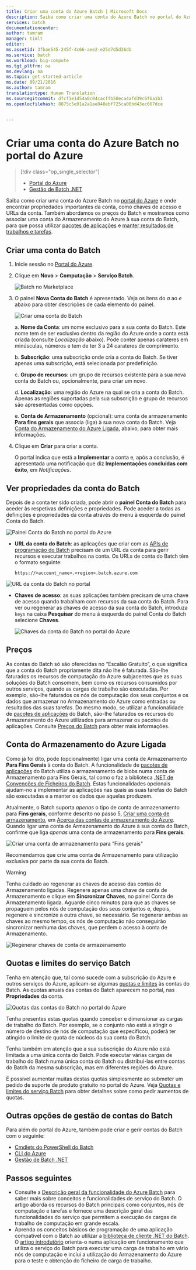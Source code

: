 ```yaml
---
title: Criar uma conta do Azure Batch | Microsoft Docs
description: Saiba como criar uma conta do Azure Batch no portal do Azure a executar cargas de trabalho paralelas em grande escala na nuvem
services: batch
documentationcenter: 
author: tamram
manager: timlt
editor: 
ms.assetid: 3fbae545-245f-4c66-aee2-e25d7d5d36db
ms.service: batch
ms.workload: big-compute
ms.tgt_pltfrm: na
ms.devlang: na
ms.topic: get-started-article
ms.date: 09/21/2016
ms.author: tamram
translationtype: Human Translation
ms.sourcegitcommit: dfcf1e1d54a0c04cacffb50eca4afd39c6f6a1b1
ms.openlocfilehash: 8875c5e91a2a1ae848ebf725ca00bd43ec667dce


---
```

# <a name="create-an-azure-batch-account-using-the-azure-portal"></a>Criar uma conta do Azure Batch no portal do Azure
> [!div class="op_single_selector"]
> * [Portal do Azure](batch-account-create-portal.md)
> * [Gestão de Batch .NET](batch-management-dotnet.md)
> 
> 

Saiba como criar uma conta do Azure Batch no [portal do Azure][azure_portal] e onde encontrar propriedades importantes da conta, como chaves de acesso e URLs da conta. Também abordamos os preços do Batch e mostramos como associar uma conta do Armazenamento do Azure à sua conta do Batch, para que possa utilizar [pacotes de aplicações](batch-application-packages.md) e [manter resultados de trabalhos e tarefas](batch-task-output.md).

## <a name="create-a-batch-account"></a>Criar uma conta do Batch
1. Inicie sessão no [Portal do Azure][azure_portal].
2. Clique em **Novo** > **Computação** > **Serviço Batch**.
   
    ![Batch no Marketplace][marketplace_portal]
3. O painel **Nova Conta do Batch** é apresentado. Veja os itens do *a* ao *e* abaixo para obter descrições de cada elemento do painel.
   
    ![Criar uma conta do Batch][account_portal]
   
    a. **Nome da Conta**: um nome exclusivo para a sua conta do Batch. Este nome tem de ser exclusivo dentro da região do Azure onde a conta está criada (consulte *Localização* abaixo). Pode conter apenas carateres em minúsculas, números e tem de ter 3 a 24 carateres de comprimento.
   
    b. **Subscrição**: uma subscrição onde cria a conta do Batch. Se tiver apenas uma subscrição, está selecionada por predefinição.
   
    c. **Grupo de recursos**: um grupo de recursos existente para a sua nova conta do Batch ou, opcionalmente, para criar um novo.
   
    d. **Localização**: uma região do Azure na qual se cria a conta do Batch. Apenas as regiões suportadas pela sua subscrição e grupo de recursos são apresentadas como opções.
   
    e. **Conta de Armazenamento** (opcional): uma conta de armazenamento **Para fins gerais** que associa (liga) à sua nova conta do Batch. Veja [Conta do Armazenamento do Azure Ligada](#linked-azure-storage-account), abaixo, para obter mais informações.
4. Clique em **Criar** para criar a conta.
   
   O portal indica que está a **Implementar** a conta e, após a conclusão, é apresentada uma notificação que diz **Implementações concluídas com êxito**, em *Notificações*.

## <a name="view-batch-account-properties"></a>Ver propriedades da conta do Batch
Depois de a conta ter sido criada, pode abrir o **painel Conta do Batch** para aceder às respetivas definições e propriedades. Pode aceder a todas as definições e propriedades da conta através do menu à esquerda do painel Conta do Batch.

![Painel Conta do Batch no portal do Azure][account_blade]

* **URL da conta do Batch**: as aplicações que criar com as [APIs de programação do Batch](batch-technical-overview.md#batch-development-apis) precisam de um URL da conta para gerir recursos e executar trabalhos na conta. Os URLs de conta do Batch têm o formato seguinte:
  
    `https://<account_name>.<region>.batch.azure.com`

![URL da conta do Batch no portal][account_url]

* **Chaves de acesso**: as suas aplicações também precisam de uma chave de acesso quando trabalham com recursos da sua conta do Batch. Para ver ou regenerar as chaves de acesso da sua conta do Batch, introduza `keys` na caixa **Pesquisar** do menu à esquerda do painel Conta do Batch selecione **Chaves**.
  
    ![Chaves da conta do Batch no portal do Azure][account_keys]

## <a name="pricing"></a>Preços
As contas do Batch só são oferecidas no “Escalão Gratuito”, o que significa que a conta do Batch propriamente dita não lhe é faturada. São-lhe faturados os recursos de computação do Azure subjacentes que as suas soluções do Batch consomem, bem como os recursos consumidos por outros serviços, quando as cargas de trabalho são executadas. Por exemplo, são-lhe faturados os nós de computação dos seus conjuntos e os dados que armazenar no Armazenamento do Azure como entradas ou resultados das suas tarefas. Do mesmo modo, se utilizar a funcionalidade de [pacotes de aplicações](batch-application-packages.md) do Batch, são-lhe faturados os recursos do Armazenamento do Azure utilizados para armazenar os pacotes de aplicações. Consulte [Preços do Batch][batch_pricing] para obter mais informações.

## <a name="linked-azure-storage-account"></a>Conta do Armazenamento do Azure Ligada
Como já foi dito, pode (opcionalmente) ligar uma conta de Armazenamento **Para Fins Gerais** à conta do Batch. A funcionalidade de [pacotes de aplicações](batch-application-packages.md) do Batch utiliza o armazenamento de blobs numa conta de Armazenamento para Fins Gerais, tal como o faz a biblioteca [.NET de Convenções de Ficheiros do Batch](batch-task-output.md). Estas funcionalidades opcionais ajudam-no a implementar as aplicações nas quais as suas tarefas do Batch são executadas e a manter os dados que aquelas produzem.

Atualmente, o Batch suporta *apenas* o tipo de conta de armazenamento para **Fins gerais**, conforme descrito no passo 5, [Criar uma conta de armazenamento](../storage/storage-create-storage-account.md#create-a-storage-account), em [Acerca das contas de armazenamento do Azure](../storage/storage-create-storage-account.md). Quando ligar uma conta de Armazenamento do Azure à sua conta do Batch, confirme que liga *apenas* uma conta de armazenamento para **Fins gerais**.

![Criar uma conta de armazenamento para “Fins gerais"][storage_account]

Recomendamos que crie uma conta de Armazenamento para utilização exclusiva por parte da sua conta do Batch.

> [!WARNING]
> Tenha cuidado ao regenerar as chaves de acesso das contas de Armazenamento ligadas. Regenere apenas uma chave de conta de Armazenamento e clique em **Sincronizar Chaves**, no painel Conta de Armazenamento ligada. Aguarde cinco minutos para que as chaves se propaguem pelos nós de computação dos seus conjuntos e, depois, regenere e sincronize a outra chave, se necessário. Se regenerar ambas as chaves ao mesmo tempo, os nós de computação não conseguirão sincronizar nenhuma das chaves, que perdem o acesso à conta de Armazenamento.
> 
> 

  ![Regenerar chaves de conta de armazenamento][4]

## <a name="batch-service-quotas-and-limits"></a>Quotas e limites do serviço Batch
Tenha em atenção que, tal como sucede com a subscrição do Azure e outros serviços do Azure, aplicam-se algumas [quotas e limites](batch-quota-limit.md) às contas do Batch. As quotas anuais das contas do Batch aparecem no portal, nas **Propriedades** da conta.

![Quotas das contas do Batch no portal do Azure][quotas]

Tenha presentes estas quotas quando conceber e dimensionar as cargas de trabalho do Batch. Por exemplo, se o conjunto não está a atingir o número de destino de nós de computação que especificou, poderá ter atingido o limite de quota de núcleos da sua conta do Batch.

Tenha também em atenção que a sua subscrição do Azure não está limitada a uma única conta do Batch. Pode executar várias cargas de trabalho do Batch numa única conta do Batch ou distribuí-las entre contas do Batch da mesma subscrição, mas em diferentes regiões do Azure.

É possível aumentar muitas destas quotas simplesmente ao submeter um pedido de suporte de produto gratuito no portal do Azure. Veja [Quotas e limites do serviço Batch](batch-quota-limit.md) para obter detalhes sobre como pedir aumentos de quotas.

## <a name="other-batch-account-management-options"></a>Outras opções de gestão de contas do Batch
Para além do portal do Azure, também pode criar e gerir contas do Batch com o seguinte:

* [Cmdlets do PowerShell do Batch](batch-powershell-cmdlets-get-started.md)
* [CLI do Azure](../xplat-cli-install.md)
* [Gestão de Batch .NET](batch-management-dotnet.md)

## <a name="next-steps"></a>Passos seguintes
* Consulte a [Descrição geral da funcionalidade do Azure Batch](batch-api-basics.md) para saber mais sobre conceitos e funcionalidades de serviço do Batch. O artigo aborda os recursos do Batch principais como conjuntos, nós de computação e tarefas e fornece uma descrição geral das funcionalidades do serviço que permitem a execução de cargas de trabalho de computação em grande escala.
* Aprenda os conceitos básicos de programação de uma aplicação compatível com o Batch ao utilizar a [biblioteca de cliente .NET do Batch](batch-dotnet-get-started.md). O [artigo introdutório](batch-dotnet-get-started.md) orienta-o numa aplicação em funcionamento que utiliza o serviço do Batch para executar uma carga de trabalho em vário nós de computação e inclui a utilização do Armazenamento do Azure para o teste e obtenção do ficheiro de carga de trabalho.

[api_net]: https://msdn.microsoft.com/library/azure/mt348682.aspx
[api_rest]: https://msdn.microsoft.com/library/azure/Dn820158.aspx

[azure_portal]: https://portal.azure.com
[batch_pricing]: https://azure.microsoft.com/pricing/details/batch/

[4]: ./media/batch-account-create-portal/batch_acct_04.png "Regenerar chaves de conta de armazenamento"
[marketplace_portal]: ./media/batch-account-create-portal/marketplace_batch.PNG
[account_blade]: ./media/batch-account-create-portal/batch_blade.png
[account_portal]: ./media/batch-account-create-portal/batch_acct_portal.png
[account_keys]: ./media/batch-account-create-portal/account_keys.PNG
[account_url]: ./media/batch-account-create-portal/account_url.png
[storage_account]: ./media/batch-account-create-portal/storage_account.png
[quotas]: ./media/batch-account-create-portal/quotas.png



<!--HONumber=Dec16_HO2-->



